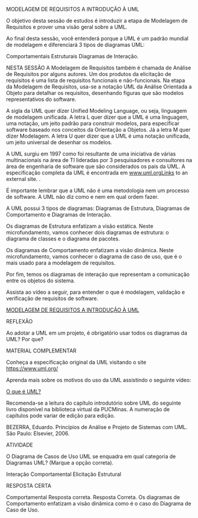 MODELAGEM DE REQUISITOS A INTRODUÇÃO À UML
 
O objetivo desta sessão de estudos é introduzir a etapa de Modelagem de Requisitos e prover uma visão geral sobre a UML.

Ao final desta sessão, você entenderá porque a UML é um padrão mundial de modelagem e diferenciará 3 tipos de diagramas UML:

Comportamentais
Estruturais
Diagramas de Interação.

NESTA SESSÃO
A Modelagem de Requisitos também é chamada de Análise de Requisitos por alguns autores. Um dos produtos da elicitação de requisitos é uma lista de requisitos funcionais e não-funcionais. Na etapa da Modelagem de Requisitos, usa-se a notação UML da Análise Orientada a Objeto para detalhar os requisitos, desenhando figuras que são modelos representativos do software.

 A sigla da UML quer dizer Unified Modeling Language, ou seja, linguagem de modelagem unificada. A letra L quer dizer que a UML é uma linguagem, uma notação, um jeito padrão para construir modelos, para especificar software baseado nos conceitos da Orientação a Objetos. Já a letra M quer dizer Modelagem. A letra U quer dizer que a UML é uma notação unificada, um jeito universal de desenhar os modelos.

A UML surgiu em 1997 como foi resultante de uma iniciativa de várias multinacionais na área de TI lideradas por 3 pesquisadores e consultores na área de engenharia de software que são considerados os pais da UML. A especificação completa da UML é encontrada em www.uml.orgLinks to an external site. .

É importante lembrar que a UML não é uma metodologia nem um processo de software. A UML não diz  como e nem em qual  ordem fazer.

A UML possui 3 tipos de diagramas: Diagramas de Estrutura, Diagramas de Comportamento e Diagramas de Interação.  

Os diagramas de Estrutura enfatizam a visão estática. Neste microfundamento, vamos conhecer dois diagramas de estrutura: o diagrama de classes e o diagrama de pacotes.

Os diagramas de Comportamento enfatizam a visão dinâmica. Neste microfundamento, vamos conhecer o diagrama de caso de uso, que é o mais usado para a modelagem de requisitos.

Por fim, temos os diagramas de interação que representam a comunicação entre os objetos do sistema.

Assista ao vídeo a seguir, para entender o que é modelagem, validação e verificação de requisitos de software.


[MODELAGEM DE REQUISITOS A INTRODUÇÃO À UML]()

 
REFLEXÃO

Ao adotar a UML em um projeto, é obrigatório usar todos os diagramas da UML? Por que? 

 
MATERIAL COMPLEMENTAR

Conheça a especificação original da UML visitando o site https://www.uml.org/ 

Aprenda mais sobre os motivos do uso da UML assistindo o seguinte vídeo:

[O que é UML?](https://youtu.be/xA9BlVwpAMM)

Recomenda-se a leitura do capítulo introdutório sobre UML do seguinte livro disponível na biblioteca virtual da PUCMinas. A numeração de capítulos pode variar de edição para edição.

BEZERRA, Eduardo. Princípios de Análise e Projeto de Sistemas com UML. São Paulo: Elsevier, 2006.

ATIVIDADE

O Diagrama de Casos de Uso UML se enquadra em qual categoria de Diagramas UML? (Marque a opção correta).

Interação
Comportamental
Elicitação
Estrutural

RESPOSTA CERTA

Comportamental
Resposta correta.
Resposta Correta.  Os diagramas de Comportamento enfatizam a visão dinâmica como é o caso do Diagrama de Caso de Uso.

